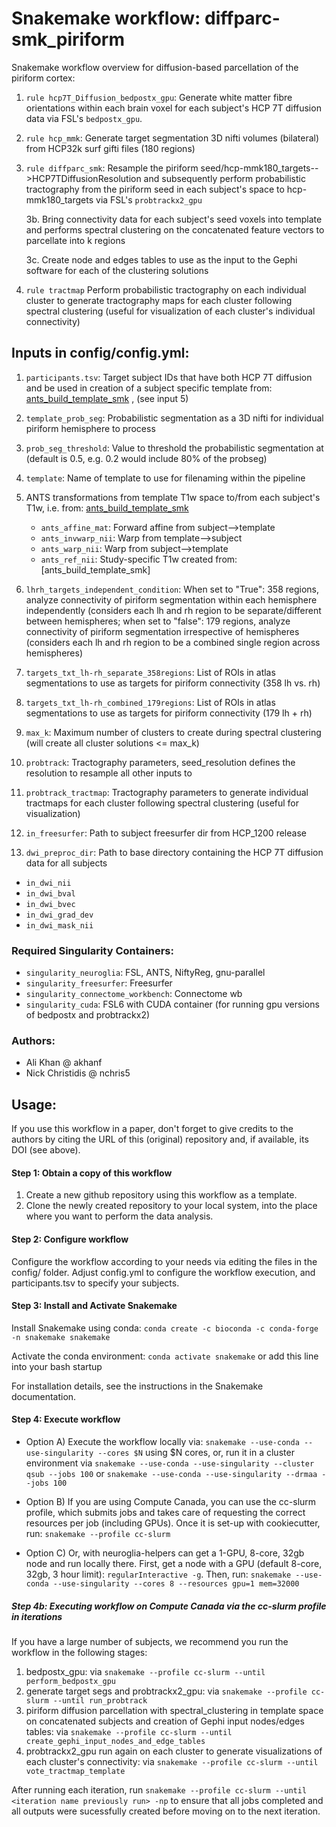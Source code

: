 # **Snakemake workflow: diffparc-smk_piriform**

Snakemake workflow overview for diffusion-based parcellation of the piriform cortex:
1. ```rule hcp7T_Diffusion_bedpostx_gpu```: Generate white matter fibre orientations within each brain voxel for each subject's HCP 7T diffusion data via FSL's ```bedpostx_gpu```. 
2. ```rule hcp_mmk```: Generate target segmentation 3D nifti volumes (bilateral) from HCP32k surf gifti files (180 regions)
3. ```rule diffparc_smk```: Resample the piriform seed/hcp-mmk180_targets-->HCP7TDiffusionResolution and subsequently perform probabilistic tractography from the piriform seed in each subject's space to hcp-mmk180_targets via FSL's ```probtrackx2_gpu```

    3b. Bring connectivity data for each subject's seed voxels into template and performs spectral clustering on the concatenated feature vectors to parcellate into k regions
    
    3c. Create node and edges tables to use as the input to the Gephi software for each of the clustering solutions
    
4. ```rule tractmap``` Perform probabilistic tractography on each individual cluster to generate tractography maps for each cluster following spectral clustering (useful for visualization of each cluster's individual connectivity)

## Inputs in config/config.yml:
1. ```participants.tsv```: Target subject IDs that have both HCP 7T diffusion and be used in creation of a subject specific template from: [ants_build_template_smk](https://github.com/akhanf/ants_build_template_smk) , (see input 5)
2. ```template_prob_seg```: Probabilistic segmentation as a 3D nifti for individual piriform hemisphere to process
3. ```prob_seg_threshold```: Value to threshold the probabilistic segmentation at (default is 0.5, e.g. 0.2 would include 80% of the probseg)
4. ```template```: Name of template to use for filenaming within the pipeline
5. ANTS transformations from template T1w space to/from each subject's T1w, i.e. from: [ants_build_template_smk](https://github.com/akhanf/ants_build_template_smk)
 
   * ```ants_affine_mat```: Forward affine from subject-->template
   * ```ants_invwarp_nii```: Warp from template-->subject
   * ```ants_warp_nii```: Warp from subject-->template
   * ```ants_ref_nii```: Study-specific T1w created from: [ants_build_template_smk]

6. ```lhrh_targets_independent_condition```: When set to "True": 358 regions, analyze connectivity of piriform segmentation within each hemisphere independently (considers each lh and rh region to be separate/different between hemispheres; when set to "false": 179 regions, analyze connectivity of piriform segmentation irrespective of hemispheres (considers each lh and rh region to be a combined single region across hemispheres)
7. ```targets_txt_lh-rh_separate_358regions```: List of ROIs in atlas segmentations to use as targets for piriform connectivity (358 lh vs. rh)
8. ```targets_txt_lh-rh_combined_179regions```: List of ROIs in atlas segmentations to use as targets for piriform connectivity (179 lh + rh)
9. ```max_k```: Maximum number of clusters to create during spectral clustering (will create all cluster solutions <= max_k)
10. ```probtrack```: Tractography parameters, seed_resolution defines the resolution to resample all other inputs to
11. ```probtrack_tractmap```: Tractography parameters to generate individual tractmaps for each cluster following spectral clustering (useful for visualization)
12. ```in_freesurfer```: Path to subject freesurfer dir from HCP_1200 release
13. ```dwi_preproc_dir```: Path to base directory containing the HCP 7T diffusion data for all subjects

   * ```in_dwi_nii```
   * ```in_dwi_bval```
   * ```in_dwi_bvec```
   * ```in_dwi_grad_dev```
   * ```in_dwi_mask_nii```

### Required Singularity Containers:
* ```singularity_neuroglia```: FSL, ANTS, NiftyReg, gnu-parallel
* ```singularity_freesurfer```: Freesurfer
* ```singularity_connectome_workbench```: Connectome wb
* ```singularity_cuda```: FSL6 with CUDA container (for running gpu versions of bedpostx and probtrackx2)

### Authors:
* Ali Khan @ akhanf
* Nick Christidis @ nchris5

## Usage:
If you use this workflow in a paper, don't forget to give credits to the authors by citing the URL of this (original) repository and, if available, its DOI (see above).

#### Step 1: Obtain a copy of this workflow
1. Create a new github repository using this workflow as a template.
2. Clone the newly created repository to your local system, into the place where you want to perform the data analysis.

#### Step 2: Configure workflow
Configure the workflow according to your needs via editing the files in the config/ folder. Adjust config.yml to configure the workflow execution, and participants.tsv to specify your subjects.

#### Step 3: Install and Activate Snakemake
Install Snakemake using conda: ```conda create -c bioconda -c conda-forge -n snakemake snakemake```


Activate the conda environment: ```conda activate snakemake``` or add this line into your bash startup

For installation details, see the instructions in the Snakemake documentation.

#### Step 4: Execute workflow
* Option A)
Execute the workflow locally via: ```snakemake --use-conda --use-singularity --cores $N```
using $N cores, or, run it in a cluster environment via ```snakemake --use-conda --use-singularity --cluster qsub --jobs 100``` or ```snakemake --use-conda --use-singularity --drmaa --jobs 100```

* Option B)
If you are using Compute Canada, you can use the cc-slurm profile, which submits jobs and takes care of requesting the correct resources per job (including GPUs). Once it is set-up with cookiecutter, run: ```snakemake --profile cc-slurm```

* Option C)
Or, with neuroglia-helpers can get a 1-GPU, 8-core, 32gb node and run locally there. First, get a node with a GPU (default 8-core, 32gb, 3 hour limit): ```regularInteractive -g```. Then, run: ```snakemake --use-conda --use-singularity --cores 8 --resources gpu=1 mem=32000```

##### Step 4b: Executing workflow on Compute Canada via the cc-slurm profile in iterations
If you have a large number of subjects, we recommend you run the workflow in the following stages:
1. bedpostx_gpu: via ```snakemake --profile cc-slurm --until perform_bedpostx_gpu```
2. generate target segs and probtrackx2_gpu: via ```snakemake --profile cc-slurm --until run_probtrack```
3. piriform diffusion parcellation with spectral_clustering in template space on concatenated subjects and creation of Gephi input nodes/edges tables: via ```snakemake --profile cc-slurm --until create_gephi_input_nodes_and_edge_tables```
4. probtrackx2_gpu run again on each cluster to generate visualizations of each cluster's connectivity: via ```snakemake --profile cc-slurm --until vote_tractmap_template```

After running each iteration, run ```snakemake --profile cc-slurm --until <iteration name previously run> -np``` to ensure that all jobs completed and all outputs were sucessfully created before moving on to the next iteration.
